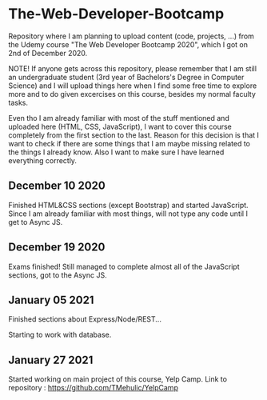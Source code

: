# The-Web-Developer-Bootcamp
Repository where I am planning to upload content (code, projects, ...) from the Udemy course "The Web Developer Bootcamp 2020", which I got on 2nd of December 2020.

NOTE!
If anyone gets across this repository, please remember that I am still an undergraduate student (3rd year of Bachelors's Degree in Computer Science) and I will upload things here when I find some free time to explore more and to do given excercises on this course, besides my normal faculty tasks.

Even tho I am already familiar with most of the stuff mentioned and uploaded here (HTML, CSS, JavaScript), I want to cover this course completely from the first section to the last.
Reason for this decision is that I want to check if there are some things that I am maybe missing related to the things I already know.
Also I want to make sure I have learned everything correctly.

## December 10 2020
Finished HTML&CSS sections (except Bootstrap) and started JavaScript.
Since I am already familiar with most things, will not type any code until I get to Async JS.

## December 19 2020
Exams finished! Still managed to complete almost all of the JavaScript sections, got to the Async JS.

## January 05 2021
Finished sections about Express/Node/REST...

Starting to work with database.

## January 27 2021
Started working on main project of this course, Yelp Camp.
Link to repository : https://github.com/TMehulic/YelpCamp 
